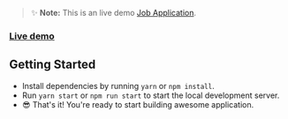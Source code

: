 > ✨ **Note:** This is an live demo [Job Application](https://vercel.com/sasikumars-projects-c1b34e52/job-portal).

### [Live demo](https://vercel.com/sasikumars-projects-c1b34e52/job-portal)

## Getting Started

- Install dependencies by running `yarn` or `npm install`.
- Run `yarn start` or `npm run start` to start the local development server.
- 😎 That's it! You're ready to start building awesome application.
